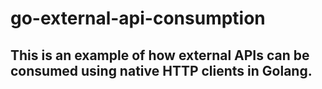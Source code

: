 # go-external-api-consumption
## This is an example of how external APIs can be consumed using native HTTP clients in Golang.
